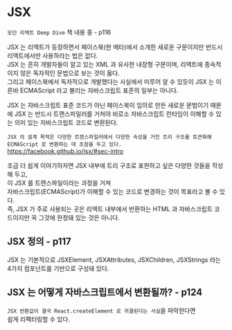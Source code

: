 # JSX

`모던 리액트 Deep Dive` 책 내용 중 - p116

JSX 는 리액트가 등장하면서 페이스북(현 메타)에서 소개한 새로운 구문이지만 반드시 리액트에서만 사용하라는 법은 없다.  
JSX 는 흔히 개발자들이 알고 있는 XML 과 유사한 내장형 구문이며, 리액트에 종속적이지 않은 독자적인 문법으로 보는 것이 옳다.  
그리고 페이스북에서 독자적으로 개발했다는 사실에서 미루어 알 수 있듯이 JSX 는 이른바 ECMAScript 라고 불리는 자바스크립트 표준의 일부는 아니다.

JSX 는 자바스크립트 표준 코드가 아닌 페이스북이 임의로 만든 새로운 문법이기 때문에 JSX 는 반드시 트랜스파일러를 거쳐야 비로소 자바스크립트 런타임이 이해할 수 있는 의미 있는 자바스크립트 코드로 변환된다.

`JSX 의 설계 목적은 다양한 트렌스파일러에서 다양한 속성을 거진 트리 구조를 토큰화해 ECMAScript 로 변환하는 데 초점을 두고 있다.`
https://facebook.github.io/jsx/#sec-intro

조금 더 쉽게 이야기하자면 JSX 내부에 트리 구조로 표현하고 싶은 다양한 것들을 작성해 두고,  
이 JSX 를 트랜스파일이라는 과정을 거쳐  
자바스크립트(ECMAScript)가 이해할 수 있는 코드로 변경하는 것이 목표라고 볼 수 있다.  
즉, JSX 가 주로 사용되는 곳은 리액트 내부에서 반환하는 HTML 과 자바스크립트 코드이지만 꼭 그것에 한정돼 있는 것은 아니다.

## JSX 정의 - p117

JSX 는 기본적으로 JSXElement, JSXAttributes, JSXChildren, JSXStrings 라는 4가지 컴포넌트를 기반으로 구성돼 있다.

## JSX 는 어떻게 자바스크립트에서 변환될까? - p124

`JSX 반환값이 결국 React.createElement 로 귀결된다는 사실`을 파악한다면  
쉽게 리팩터링할 수 있다.
